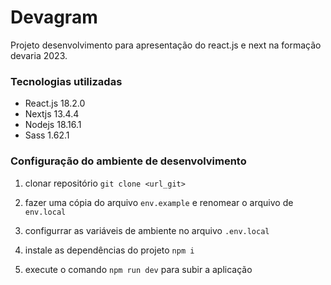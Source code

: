 # Devagram 

Projeto desenvolvimento para apresentação do react.js e next na formação devaria 2023.

### Tecnologias utilizadas

- React.js 18.2.0
- Nextjs 13.4.4
- Nodejs 18.16.1
- Sass  1.62.1

### Configuração do ambiente de desenvolvimento

1. clonar repositório `git clone <url_git>`

1. fazer uma cópia do arquivo `env.example` e renomear o arquivo de `env.local`

1. configurrar as variáveis de ambiente no arquivo `.env.local`

1. instale as dependências do projeto `npm i `

1. execute o comando `npm run dev` para subir a aplicação